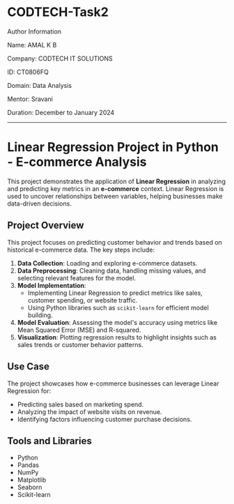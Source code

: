 # CODTECH-Task2

Author Information

Name: AMAL K B

Company: CODTECH IT SOLUTIONS

ID: CT0806FQ

Domain: Data Analysis

Mentor: Sravani

Duration: December to January 2024

---

# Linear Regression Project in Python - E-commerce Analysis

This project demonstrates the application of **Linear Regression** in analyzing and predicting key metrics in an **e-commerce** context. Linear Regression is used to uncover relationships between variables, helping businesses make data-driven decisions.

## Project Overview

This project focuses on predicting customer behavior and trends based on historical e-commerce data. The key steps include:  
1. **Data Collection**: Loading and exploring e-commerce datasets.  
2. **Data Preprocessing**: Cleaning data, handling missing values, and selecting relevant features for the model.  
3. **Model Implementation**:  
   - Implementing Linear Regression to predict metrics like sales, customer spending, or website traffic.  
   - Using Python libraries such as `scikit-learn` for efficient model building.  
4. **Model Evaluation**: Assessing the model's accuracy using metrics like Mean Squared Error (MSE) and R-squared.  
5. **Visualization**: Plotting regression results to highlight insights such as sales trends or customer behavior patterns.  

## Use Case
The project showcases how e-commerce businesses can leverage Linear Regression for:  
- Predicting sales based on marketing spend.  
- Analyzing the impact of website visits on revenue.  
- Identifying factors influencing customer purchase decisions.  

## Tools and Libraries
- Python
- Pandas
- NumPy
- Matplotlib
- Seaborn
- Scikit-learn
